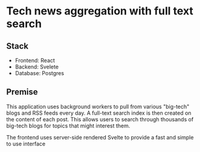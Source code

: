 # Tech news aggregation with full text search

## Stack
- Frontend: React
- Backend: Svelete
- Database: Postgres

## Premise
This application uses background workers to pull from various "big-tech" blogs and RSS feeds every day. A full-text search index is then created on the content of each post. This allows users to search through thousands of big-tech blogs for topics that might interest them.

The frontend uses server-side rendered Svelte to provide a fast and simple to use interface
